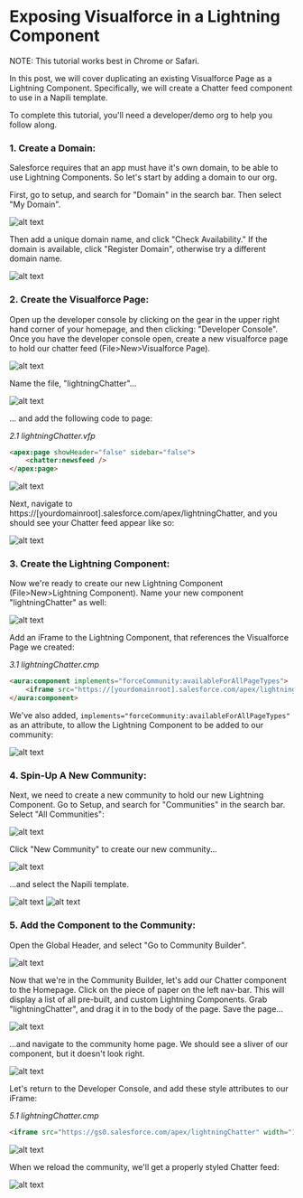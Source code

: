 # Exposing Visualforce in a Lightning Component

NOTE: This tutorial works best in Chrome or Safari.

In this post, we will cover duplicating an existing Visualforce Page as a Lightning Component. Specifically, we will create a Chatter feed component to use in a Napili template.

To complete this tutorial, you'll need a developer/demo org to help you follow along.

### 1. Create a Domain:

Salesforce requires that an app must have it's own domain, to be able to use Lightning Components. So let's start by adding a domain to our org.

First, go to setup, and search for "Domain" in the search bar. Then select "My Domain".

![alt text](https://s3-us-west-2.amazonaws.com/salesforcejeff/component2/1.png)

Then add a unique domain name, and click "Check Availability." If the domain is available, click "Register Domain", otherwise try a different domain name.

![alt text](https://s3-us-west-2.amazonaws.com/salesforcejeff/component2/2.png)

### 2. Create the Visualforce Page:

Open up the developer console by clicking on the gear in the upper right hand corner of your homepage, and then clicking: "Developer Console". Once you have the developer console open, create a new visualforce page to hold our chatter feed (File>New>Visualforce Page).

![alt text](https://s3-us-west-2.amazonaws.com/salesforcejeff/component1/1.png)

Name the file, "lightningChatter"...

![alt text](https://s3-us-west-2.amazonaws.com/salesforcejeff/component1/2.png)

... and add the following code to page:

*2.1 lightningChatter.vfp*

```html
<apex:page showHeader="false" sidebar="false">
    <chatter:newsfeed />
</apex:page>
```

![alt text](http://i.imgur.com/Zvx6Utf.jpg)

Next, navigate to https://[yourdomainroot].salesforce.com/apex/lightningChatter, and you should see your Chatter feed appear like so:

![alt text](https://s3-us-west-2.amazonaws.com/salesforcejeff/component1/3.2.png)

### 3. Create the Lightning Component:

Now we're ready to create our new Lightning Component (File>New>Lightning Component). Name your new component "lightningChatter" as well:

![alt text](https://s3-us-west-2.amazonaws.com/salesforcejeff/component1/4.png)

Add an iFrame to the Lightning Component, that references the Visualforce Page we created:

*3.1 lightningChatter.cmp*

```html
<aura:component implements="forceCommunity:availableForAllPageTypes">
    <iframe src="https://[yourdomainroot].salesforce.com/apex/lightningChatter"/>
</aura:component>
```

We've also added, ```implements="forceCommunity:availableForAllPageTypes"``` as an attribute, to allow the Lightning Component to be added to our community:

![alt text](https://s3-us-west-2.amazonaws.com/salesforcejeff/component1/6.png)

### 4. Spin-Up A New Community:

Next, we need to create a new community to hold our new Lightning Component. Go to Setup, and search for "Communities" in the search bar. Select "All Communities":

![alt text](https://s3-us-west-2.amazonaws.com/salesforcejeff/component1/7.png)

Click "New Community" to create our new community...

![alt text](https://s3-us-west-2.amazonaws.com/salesforcejeff/component1/8.png)

...and select the Napili template.

![alt text](https://s3-us-west-2.amazonaws.com/salesforcejeff/component1/9.png)
![alt text](https://s3-us-west-2.amazonaws.com/salesforcejeff/component1/10.png)

### 5. Add the Component to the Community:

Open the Global Header, and select "Go to Community Builder".

![alt text](https://s3-us-west-2.amazonaws.com/salesforcejeff/component1/11.png)

Now that we're in the Community Builder, let's add our Chatter component to the Homepage. Click on the piece of paper on the left nav-bar. This will display a list of all pre-built, and custom Lightning Components. Grab "lightningChatter", and drag it in to the body of the page. Save the page...

![alt text](https://s3-us-west-2.amazonaws.com/salesforcejeff/component1/13.png)

...and navigate to the community home page. We should see a sliver of our component, but it doesn't look right.

![alt text](https://s3-us-west-2.amazonaws.com/salesforcejeff/component1/14.png)

Let's return to the Developer Console, and add these style attributes to our iFrame:

*5.1 lightningChatter.cmp*

```html
<iframe src="https://gs0.salesforce.com/apex/lightningChatter" width="100%" height="1000px;" frameBorder="0"/>
````

![alt text](https://s3-us-west-2.amazonaws.com/salesforcejeff/component1/15.png)

When we reload the community, we'll get a properly styled Chatter feed:

![alt text](https://s3-us-west-2.amazonaws.com/salesforcejeff/component1/16.png)

